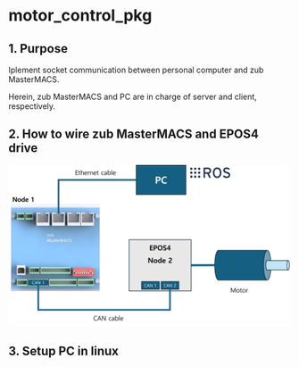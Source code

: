 # motor_control_pkg

## 1. Purpose

Iplement socket communication between personal computer and zub MasterMACS.

Herein, zub MasterMACS and PC are in charge of server and client, respectively.

## 2. How to wire zub MasterMACS and EPOS4 drive

<img src="figures/wiring_img.png">

## 3. Setup PC in linux
